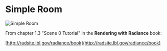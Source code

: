 Simple Room
===========

![Simple Room](https://www.janwalter.org/assets/simple_room.png)

From chapter 1.3 "Scene 0 Tutorial" in the **Rendering with Radiance**
book:

[http://radsite.lbl.gov/radiance/book](http://radsite.lbl.gov/radiance/book)
